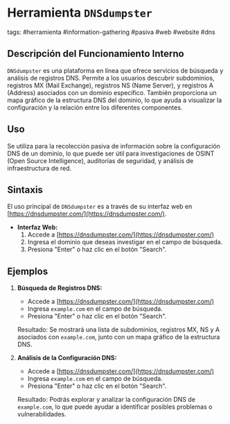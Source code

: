 # Herramienta `DNSdumpster`

tags: #herramienta #information-gathering #pasiva #web #website #dns

## Descripción del Funcionamiento Interno
`DNSdumpster` es una plataforma en línea que ofrece servicios de búsqueda y análisis de registros DNS. Permite a los usuarios descubrir subdominios, registros MX (Mail Exchange), registros NS (Name Server), y registros A (Address) asociados con un dominio específico. También proporciona un mapa gráfico de la estructura DNS del dominio, lo que ayuda a visualizar la configuración y la relación entre los diferentes componentes.

## Uso
Se utiliza para la recolección pasiva de información sobre la configuración DNS de un dominio, lo que puede ser útil para investigaciones de OSINT (Open Source Intelligence), auditorías de seguridad, y análisis de infraestructura de red. 

## Sintaxis
El uso principal de `DNSdumpster` es a través de su interfaz web en [https://dnsdumpster.com/](https://dnsdumpster.com/).

- **Interfaz Web:**
   1. Accede a [https://dnsdumpster.com/](https://dnsdumpster.com/)
   2. Ingresa el dominio que deseas investigar en el campo de búsqueda.
   3. Presiona "Enter" o haz clic en el botón "Search".

## Ejemplos

1. **Búsqueda de Registros DNS:**
   - Accede a [https://dnsdumpster.com/](https://dnsdumpster.com/)
   - Ingresa `example.com` en el campo de búsqueda.
   - Presiona "Enter" o haz clic en el botón "Search".
   
   Resultado: Se mostrará una lista de subdominios, registros MX, NS y A asociados con `example.com`, junto con un mapa gráfico de la estructura DNS.

2. **Análisis de la Configuración DNS:**
   - Accede a [https://dnsdumpster.com/](https://dnsdumpster.com/)
   - Ingresa `example.com` en el campo de búsqueda.
   - Presiona "Enter" o haz clic en el botón "Search".
   
   Resultado: Podrás explorar y analizar la configuración DNS de `example.com`, lo que puede ayudar a identificar posibles problemas o vulnerabilidades.
